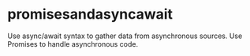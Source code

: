 # promisesandasyncawait
Use async/await syntax to gather data from asynchronous sources. Use Promises to handle asynchronous code.
